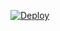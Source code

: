 [![Deploy](https://www.herokucdn.com/deploy/button.png)](https://dashboard.heroku.com/new?template=https://github.com/chenjunyi88/frp-heroku) 
